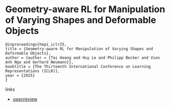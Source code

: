 # Geometry-aware RL for Manipulation of Varying Shapes and Deformable Objects

```
@inproceedings{hepi_iclr25,
title = {Geometry-aware RL for Manipulation of Varying Shapes and Deformable Objects},
author = {author = {Tai Hoang and Huy Le and Philipp Becker and Vien Anh Ngo and Gerhard Neumann}},
booktitle = {The Thirteenth International Conference on Learning Representations (ICLR)},
year = {2025}
}
```

links
- [openreview](https://openreview.net/forum?id=7BLXhmWvwF)
